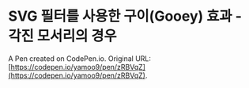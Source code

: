 # SVG 필터를 사용한 구이(Gooey) 효과 - 각진 모서리의 경우

A Pen created on CodePen.io. Original URL: [https://codepen.io/yamoo9/pen/zRBVqZ](https://codepen.io/yamoo9/pen/zRBVqZ).


